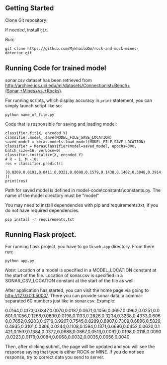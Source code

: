 ## Getting Started

Clone Git repository:

If needed, install `git`.

Run:

```
git clone https://github.com/MykhailoDm/rock-and-mock-mines-detector.git
```

## <a name="gettingstarted1"></a>Running Code for trained model

sonar.csv dataset has been retrieved from http://archive.ics.uci.edu/ml/datasets/Connectionist+Bench+(Sonar,+Mines+vs.+Rocks).

For running scripts, which display accuracy in `print` statement, you can simply launch script like so:

```
python name_of_file.py
```

Code that is responsible for saving and loading model:

```
classifier.fit(X, encoded_Y)
classifier.model_.save(MODEL_FILE_SAVE_LOCATION)
saved_model = keras.models.load_model(MODEL_FILE_SAVE_LOCATION)
classifier = KerasClassifier(model=saved_model, epochs=300, batch_size=16, verbose=0)
classifier.initialize(X, encoded_Y)
# R - 1. M - 0.
res = classifier.predict([
    [0.0209,0.0191,0.0411,0.0321,0.0698,0.1579,0.1438,0.1402,0.3048,0.3914,0.3504,0.3669,0.3943,0.3311,0.3331,0.3002,0.2324,0.1381,0.3450,0.4428,0.4890,0.3677,0.4379,0.4864,0.6207,0.7256,0.6624,0.7689,0.7981,0.8577,0.9273,0.7009,0.4851,0.3409,0.1406,0.1147,0.1433,0.1820,0.3605,0.5529,0.5988,0.5077,0.5512,0.5027,0.7034,0.5904,0.4069,0.2761,0.1584,0.0510,0.0054,0.0078,0.0201,0.0104,0.0039,0.0031,0.0062,0.0087,0.0070,0.0042]
])
print(res)
```

Path for saved model is defined in model-code\constants\constants.py. The name of the model directory must be "model"

You may need to install dependencies with pip and requirements.txt, if you do not have required dependencies.

```
pip install -r requirements.txt
```

## Running Flask project.

For running flask project, you have to go to `web-app` directory. From there run:

```
python app.py
```
*Note:* Location of a model is specified in a MODEL_LOCATION constant at the start of the file. Location of sonar.csv is specified in a SONAR_CSV_LOCATION constant at the start of the file as well.

After application has started, you can visit the home page via going to http://127.0.0.1:5000/.
There you can provide sonar data, a comma-separated 60 numbers just like in sonar.csv. Example:


0.0164,0.0173,0.0347,0.0070,0.0187,0.0671,0.1056,0.0697,0.0962,0.0251,0.0801,0.1056,0.1266,0.0890,0.0198,0.1133,0.2826,0.3234,0.3238,0.4333,0.6068,0.7652,0.9203,0.9719,0.9207,0.7545,0.8289,0.8907,0.7309,0.6896,0.5829,0.4935,0.3101,0.0306,0.0244,0.1108,0.1594,0.1371,0.0696,0.0452,0.0620,0.1421,0.1597,0.1384,0.0372,0.0688,0.0867,0.0513,0.0092,0.0198,0.0118,0.0090,0.0223,0.0179,0.0084,0.0068,0.0032,0.0035,0.0056,0.0040


Then, after clicking submit, the page will be updated and you will see the response saying that type is either ROCK or MINE.
If you do not see response, try to correct data you send to server.